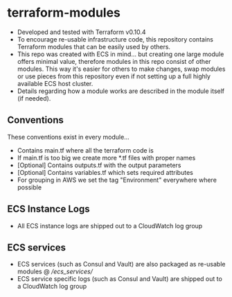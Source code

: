 # terraform-modules

- Developed and tested with Terraform v0.10.4
- To encourage re-usable infrastructure code, this repository contains Terraform modules that can be easily used by others.
- This repo was created with ECS in mind... but creating one large module offers minimal value, therefore modules in this repo consist of other modules. This way it's easier for others to make changes, swap modules or use pieces from this repository even if not setting up a full highly available ECS host cluster.
- Details regarding how a module works are described in the module itself (if needed).

## Conventions

These conventions exist in every module...

* Contains main.tf where all the terraform code is
* If main.tf is too big we create more *.tf files with proper names
* [Optional] Contains outputs.tf with the output parameters
* [Optional] Contains variables.tf which sets required attributes
* For grouping in AWS we set the tag "Environment" everywhere where possible

## ECS Instance Logs

- All ECS instance logs are shipped out to a CloudWatch log group

## ECS services

- ECS services (such as Consul and Vault) are also packaged as re-usable modules @ */ecs_services/* 
- ECS service specific logs (such as Consul and Vault) are shipped out to a CloudWatch log group